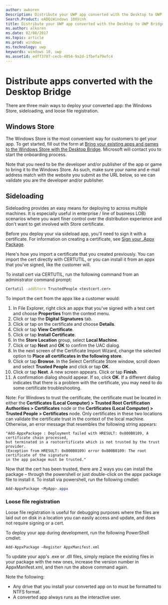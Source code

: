 ```yaml
---
author: awkoren
Description: Distribute your UWP app converted with the Desktop to UWP Bridge
Search.Product: eADQiWindows 10XVcnh
title: Distribute your UWP app converted with the Desktop to UWP Bridge
ms.author: alkoren
ms.date: 02/08/2017
ms.topic: article
ms.prod: windows
ms.technology: uwp
keywords: windows 10, uwp
ms.assetid: edff3787-cecb-4054-9a2d-1fbefa79efc4
---
```


# Distribute apps converted with the Desktop Bridge

There are three main ways to deploy your converted app: the Windows Store, sideloading, and loose file registration.  

## Windows Store

The Windows Store is the most convenient way for customers to get your app. To get started, fill out the form at [Bring your existing apps and games to the Windows Store with the Desktop Bridge](https://developer.microsoft.com/windows/projects/campaigns/desktop-bridge). Microsoft will contact you to start the onboarding process. 

Note that you need to be the developer and/or publisher of the app or game to bring it to the Windows Store. As such, make sure your name and e-mail address match with the website you submit as the URL below, so we can validate you are the developer and/or publisher.

## Sideloading

Sideloading provides an easy means for deploying to across multiple machines. It is especially useful in enterprise / line of business LOB) scenarios where you want finer control over the distribution experience and don't want to get involved with Store certificate.

Before you deploy your via sideload app, you'll need to sign it with a certificate. For information on creating a certificate, see [Sign your .Appx Package](https://msdn.microsoft.com/windows/uwp/porting/desktop-to-uwp-run-desktop-app-converter#deploy-your-converted-appx). 

Here's how you import a certificate that you created previously. You can import the cert directly with CERTUTIL, or you can install it from an appx that you've signed, like the customer will. 

To install cert via CERTUTIL, run the following command from an administrator command prompt:

```cmd
Certutil -addStore TrustedPeople <testcert.cer>
```

To import the cert from the appx like a customer would:

1.	In File Explorer, right click an appx that you've signed with a test cert and choose **Properties** from the context menu.
2.	Click or tap the **Digital Signatures** tab.
3.	Click or tap on the certificate and choose **Details**.
4.	Click or tap **View Certificate**.
5.	Click or tap **Install Certificate**.
6.	In the **Store Location** group, select **Local Machine**.
7.	Click or tap **Next** and **OK** to confirm the UAC dialog.
8.	In the next screen of the Certificate Import Wizard, change the selected option to **Place all certificates in the following store**.
9.	Click or tap **Browse**. In the Select Certificate Store window, scroll down and select **Trusted People** and click or tap **OK**.
10.	Click or tap **Next**. A new screen appears. Click or tap **Finish**.
11.	A confirmation dialog should appear. If so, click **OK**. If a different dialog indicates that there is a problem with the certificate, you may need to do some certificate troubleshooting.

Note: For Windows to trust the certificate, the certificate must be located in either the **Certificates (Local Computer) > Trusted Root Certification Authorities > Certificates** node or the **Certificates (Local Computer) > Trusted People > Certificates** node. Only certificates in these two locations can validate the certificate trust in the context of the local machine. Otherwise, an error message that resembles the following string appears:

```CMD
"Add-AppxPackage : Deployment failed with HRESULT: 0x800B0109, A certificate chain processed,
but terminated in a rootcertificate which is not trusted by the trust provider.
(Exception from HRESULT: 0x800B0109) error 0x800B0109: The root certificate of the signature
in the app package must be trusted."
```

Now that the cert has been trusted, there are 2 ways you can install the package – through the powershell or just double-click on the appx package file to install it.  To install via powershell, run the following cmdlet:

```powershell
Add-AppxPackage <MyApp>.appx
```

### Loose file registration

Loose file registration is useful for debugging purposes where the files are laid out on disk in a location you can easily access and update, and does not require signing or a cert.  

To deploy your app during development, run the following PowerShell cmdlet: 

```Add-AppxPackage –Register AppxManifest.xml```

To update your app's .exe or .dll files, simply replace the existing files in your package with the new ones, increase the version number in AppxManifest.xml, and then run the above command again.

Note the following: 

* Any drive that you install your converted app on to must be formatted to NTFS format.
* A converted app always runs as the interactive user.
